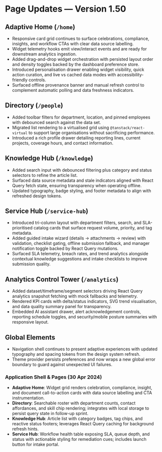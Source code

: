 # Page Updates — Version 1.50

## Adaptive Home (`/home`)
- Responsive card grid continues to surface celebrations, compliance, insights, and workflow CTAs with clear data source labelling.
- Widget telemetry hooks emit view/interact events and are ready for downstream analytics ingestion.
- Added drag-and-drop widget orchestration with persisted layout order and density toggles backed by the dashboard preference store.
- Introduced personalisation drawer enabling widget visibility, quick action curation, and live vs cached data modes with accessibility-friendly controls.
- Surfaced offline provenance banner and manual refresh control to complement automatic polling and data freshness indicators.

## Directory (`/people`)
- Added toolbar filters for department, location, and pinned employees with debounced search against the data set.
- Migrated list rendering to a virtualised grid using `@tanstack/react-virtual` to support large organisations without sacrificing performance.
- Introduced a rich profile drawer detailing reporting lines, current projects, coverage hours, and contact information.

## Knowledge Hub (`/knowledge`)
- Added search input with debounced filtering plus category and status selectors to refine the article list.
- Surfaced data source metadata and stale indicators aligned with React Query fetch state, ensuring transparency when operating offline.
- Updated typography, badge styling, and footer metadata to align with refreshed design tokens.

## Service Hub (`/service-hub`)
- Introduced tri-column layout with department filters, search, and SLA-prioritised catalog cards that surface request volume, priority, and tag metadata.
- Added guided intake wizard (details → attachments → review) with validation, checklist gating, offline submission fallback, and manager notification toggle backed by React Query mutations.
- Surfaced SLA telemetry, breach rates, and trend analytics alongside contextual knowledge suggestions and intake checklists to improve submission quality.

## Analytics Control Tower (`/analytics`)
- Added dataset/timeframe/segment selectors driving React Query analytics snapshot fetching with mock fallbacks and telemetry.
- Rendered KPI cards with delta/status indicators, SVG trend visualisation, and data quality summary panel for transparency.
- Embedded AI assistant drawer, alert acknowledgement controls, reporting schedule toggles, and security/mobile posture summaries with responsive layout.

## Global Elements
- Navigation shell continues to present adaptive experiences with updated typography and spacing tokens from the design system refresh.
- Theme provider persists preferences and now wraps a new global error boundary to guard against unexpected UI failures.

### Application Shell & Pages (30 Apr 2024)
- **Adaptive Home**: Widget grid renders celebration, compliance, insight, and document call-to-action cards with data source labelling and CTA instrumentation.
- **Directory**: Searchable roster with department counts, contact affordances, and skill chip rendering; integrates with local storage to persist query state in follow-up sprint.
- **Knowledge Hub**: Article list with category badges, tag chips, and reactive status footers; leverages React Query caching for background refresh hints.
- **Service Hub**: Workflow health table exposing SLA, queue depth, and status with actionable styling for remediation cues; includes launch button for intake portal.
